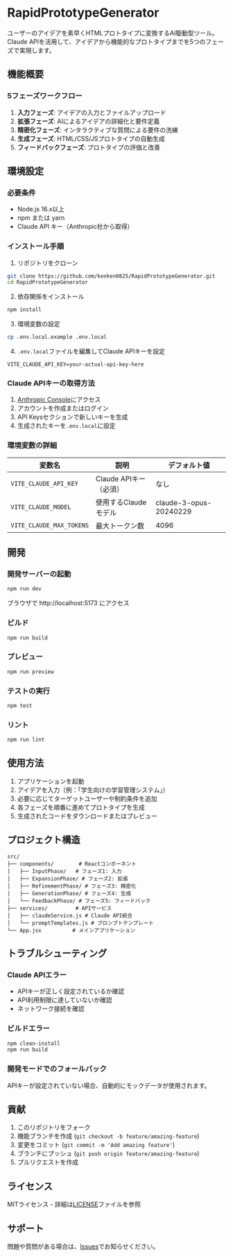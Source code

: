 # RapidPrototypeGenerator

ユーザーのアイデアを素早くHTMLプロトタイプに変換するAI駆動型ツール。Claude APIを活用して、アイデアから機能的なプロトタイプまでを5つのフェーズで実現します。

## 機能概要

### 5フェーズワークフロー

1. **入力フェーズ**: アイデアの入力とファイルアップロード
2. **拡張フェーズ**: AIによるアイデアの詳細化と要件定義
3. **精密化フェーズ**: インタラクティブな質問による要件の洗練
4. **生成フェーズ**: HTML/CSS/JSプロトタイプの自動生成
5. **フィードバックフェーズ**: プロトタイプの評価と改善

## 環境設定

### 必要条件

- Node.js 16.x以上
- npm または yarn
- Claude API キー（Anthropic社から取得）

### インストール手順

1. リポジトリをクローン
```bash
git clone https://github.com/kenken0825/RapidPrototypeGenerator.git
cd RapidPrototypeGenerator
```

2. 依存関係をインストール
```bash
npm install
```

3. 環境変数の設定
```bash
cp .env.local.example .env.local
```

4. `.env.local`ファイルを編集してClaude APIキーを設定
```
VITE_CLAUDE_API_KEY=your-actual-api-key-here
```

### Claude APIキーの取得方法

1. [Anthropic Console](https://console.anthropic.com/)にアクセス
2. アカウントを作成またはログイン
3. API Keysセクションで新しいキーを生成
4. 生成されたキーを`.env.local`に設定

### 環境変数の詳細

| 変数名 | 説明 | デフォルト値 |
|--------|------|------------|
| `VITE_CLAUDE_API_KEY` | Claude APIキー（必須） | なし |
| `VITE_CLAUDE_MODEL` | 使用するClaudeモデル | claude-3-opus-20240229 |
| `VITE_CLAUDE_MAX_TOKENS` | 最大トークン数 | 4096 |

## 開発

### 開発サーバーの起動
```bash
npm run dev
```
ブラウザで http://localhost:5173 にアクセス

### ビルド
```bash
npm run build
```

### プレビュー
```bash
npm run preview
```

### テストの実行
```bash
npm test
```

### リント
```bash
npm run lint
```

## 使用方法

1. アプリケーションを起動
2. アイデアを入力（例：「学生向けの学習管理システム」）
3. 必要に応じてターゲットユーザーや制約条件を追加
4. 各フェーズを順番に進めてプロトタイプを生成
5. 生成されたコードをダウンロードまたはプレビュー

## プロジェクト構造

```
src/
├── components/        # Reactコンポーネント
│   ├── InputPhase/   # フェーズ1: 入力
│   ├── ExpansionPhase/ # フェーズ2: 拡張
│   ├── RefinementPhase/ # フェーズ3: 精密化
│   ├── GenerationPhase/ # フェーズ4: 生成
│   └── FeedbackPhase/ # フェーズ5: フィードバック
├── services/         # APIサービス
│   ├── claudeService.js # Claude API統合
│   └── promptTemplates.js # プロンプトテンプレート
└── App.jsx          # メインアプリケーション
```

## トラブルシューティング

### Claude APIエラー
- APIキーが正しく設定されているか確認
- API利用制限に達していないか確認
- ネットワーク接続を確認

### ビルドエラー
```bash
npm clean-install
npm run build
```

### 開発モードでのフォールバック
APIキーが設定されていない場合、自動的にモックデータが使用されます。

## 貢献

1. このリポジトリをフォーク
2. 機能ブランチを作成 (`git checkout -b feature/amazing-feature`)
3. 変更をコミット (`git commit -m 'Add amazing feature'`)
4. ブランチにプッシュ (`git push origin feature/amazing-feature`)
5. プルリクエストを作成

## ライセンス

MITライセンス - 詳細は[LICENSE](LICENSE)ファイルを参照

## サポート

問題や質問がある場合は、[Issues](https://github.com/kenken0825/RapidPrototypeGenerator/issues)でお知らせください。